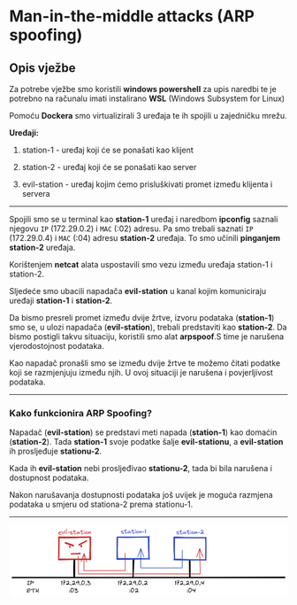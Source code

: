# **Man-in-the-middle attacks** (ARP spoofing) 

## Opis vježbe

Za potrebe vježbe smo koristili **windows powershell** za upis naredbi te je potrebno na računalu imati instalirano **WSL** (Windows Subsystem for Linux)

Pomoću **Dockera** smo virtualizirali 3 uređaja te ih spojili u zajedničku mrežu.
 
**Uređaji:**
1. station-1 - uređaj koji će se ponašati kao klijent

2. station-2 - uređaj koji će se ponašati kao server

3. evil-station - uređaj kojim ćemo prisluškivati promet između klijenta i servera

___
Spojili smo se u terminal kao **station-1** uređaj i naredbom **ipconfig** saznali njegovu `IP` (172.29.0.2) i `MAC` (:02) adresu. Pa smo trebali saznati `IP` (172.29.0.4) i `MAC` (:04) adresu **station-2** uređaja. To smo učinili **pinganjem station-2** uređaja.

Korištenjem **netcat** alata uspostavili smo vezu između uređaja station-1 i station-2.

Sljedeće smo ubacili napadača **evil-station** u kanal kojim komuniciraju uređaji **station-1** i **station-2**.

Da bismo presreli promet između dvije žrtve, izvoru podataka (**station-1**) smo se, u ulozi napadača (**evil-station**), trebali predstaviti kao **station-2**. Da bismo postigli takvu situaciju, koristili smo alat **arpspoof**.S time je narušena vjerodostojnost podataka.

Kao napadač pronašli smo se između dvije žrtve te možemo čitati podatke koji se razmjenjuju između njih. U ovoj situaciji je narušena i povjerljivost podataka.

___
### **Kako funkcionira ARP Spoofing?**
Napadač (**evil-station**) se predstavi meti napada (**station-1**) kao domaćin (**station-2**). Tada **station-1** svoje podatke šalje **evil-stationu**, a **evil-station** ih prosljeđuje **stationu-2**.

Kada ih **evil-station** nebi prosljeđivao **stationu-2**, tada bi bila narušena i dostupnost podataka.

Nakon narušavanja dostupnosti podataka još uvijek je moguća razmjena podataka u smjeru od stationa-2 prema stationu-1.
___
![image](https://github.com/nduje/Sigurnost-ra-unala-i-podataka/raw/main/Images/ARP_spoofing.png)